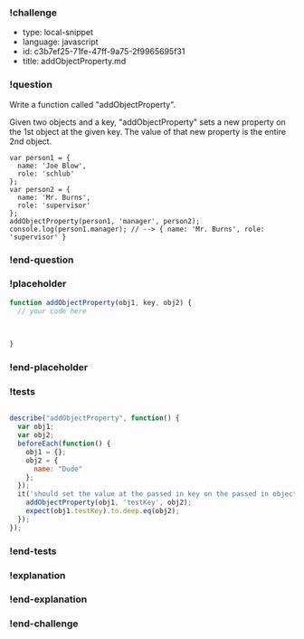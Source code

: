### !challenge

* type: local-snippet
* language: javascript
* id: c3b7ef25-71fe-47ff-9a75-2f9965695f31
* title: addObjectProperty.md

### !question

Write a function called "addObjectProperty".

Given two objects and a key, "addObjectProperty" sets a new property on the 1st object at the given key. The value of that new property is the entire 2nd object.

```
var person1 = {
  name: 'Joe Blow',
  role: 'schlub'
};
var person2 = {
  name: 'Mr. Burns',
  role: 'supervisor'
};
addObjectProperty(person1, 'manager', person2);
console.log(person1.manager); // --> { name: 'Mr. Burns', role: 'supervisor' }
```

### !end-question

### !placeholder

```js
function addObjectProperty(obj1, key, obj2) {
  // your code here
   

   
}
```

### !end-placeholder

### !tests

```js

describe("addObjectProperty", function() {
  var obj1;
  var obj2;
  beforeEach(function() {
    obj1 = {};
    obj2 = {
      name: "Dude"
    };
  });
  it('should set the value at the passed in key on the passed in object to be the second passed in object', function() {
    addObjectProperty(obj1, 'testKey', obj2);
    expect(obj1.testKey).to.deep.eq(obj2);
  });
});

```

### !end-tests

### !explanation

### !end-explanation

### !end-challenge
